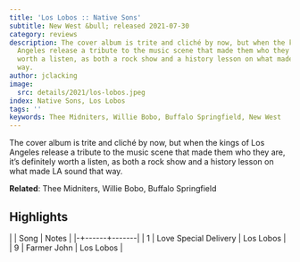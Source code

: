 ```yaml
---
title: 'Los Lobos :: Native Sons'
subtitle: New West &bull; released 2021-07-30
category: reviews
description: The cover album is trite and cliché by now, but when the kings of Los
  Angeles release a tribute to the music scene that made them who they are, it’s definitely
  worth a listen, as both a rock show and a history lesson on what made LA sound that
  way.
author: jclacking
image:
  src: details/2021/los-lobos.jpeg
index: Native Sons, Los Lobos
tags: ''
keywords: Thee Midniters, Willie Bobo, Buffalo Springfield, New West
---
```

The cover album is trite and cliché by now, but when the kings of Los Angeles release a tribute to the music scene that made them who they are, it’s definitely worth a listen, as both a rock show and a history lesson on what made LA sound that way.<!--more-->

**Related**: Thee Midniters, Willie Bobo, Buffalo Springfield

## Highlights

| | Song | Notes |
|-+------+-------|
| 1 | Love Special Delivery | Los Lobos |
| 9 | Farmer John | Los Lobos |

